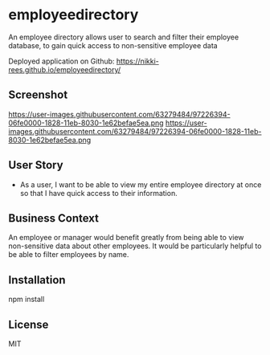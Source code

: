 # employeedirectory
An employee directory allows user to search and filter their employee database, to gain quick access to non-sensitive employee data

Deployed application on Github: https://nikki-rees.github.io/employeedirectory/

## Screenshot

https://user-images.githubusercontent.com/63279484/97226394-06fe0000-1828-11eb-8030-1e62befae5ea.png
https://user-images.githubusercontent.com/63279484/97226394-06fe0000-1828-11eb-8030-1e62befae5ea.png

## User Story

* As a user, I want to be able to view my entire employee directory at once so that I have quick access to their information.

## Business Context

An employee or manager would benefit greatly from being able to view non-sensitive data about other employees. It would be particularly helpful to be able to filter employees by name.

## Installation

npm install

## License
MIT

